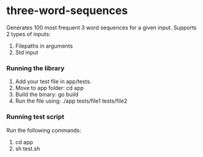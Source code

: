 # three-word-sequences
Generates 100 most frequent 3 word sequences for a given input.
Supports 2 types of inputs:
1. Filepaths in arguments
2. Std input

### Running the library
1. Add your test file in app/tests.
2. Move to app folder: cd app
3. Build the binary: go build
4. Run the file using: ./app tests/file1 tests/file2

### Running test script
Run the following commands:
1. cd app
2. sh test.sh